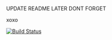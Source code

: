 UPDATE README LATER DONT FORGET

xoxo

[![Build Status](https://app.travis-ci.com/BahacanKaratas/HW1FINAL481.svg?branch=main)](https://app.travis-ci.com/BahacanKaratas/HW1FINAL481)